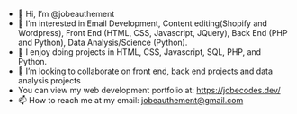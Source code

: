 - 👋 Hi, I’m @jobeauthement
- 👀 I’m interested in Email Development, Content editing(Shopify and Wordpress), Front End (HTML, CSS, Javascript, JQuery), Back End (PHP and Python), Data Analysis/Science (Python).
- 🌱 I enjoy doing projects in HTML, CSS, Javascript, SQL, PHP, and Python.
- 💞️ I’m looking to collaborate on front end, back end projects and data analysis projects
- You can view my web development portfolio at: https://jobecodes.dev/
- 📫 How to reach me at my email: jobeauthement@gmail.com

<!---
jobeauthement/jobeauthement is a ✨ special ✨ repository because its `README.md` (this file) appears on your GitHub profile.
You can click the Preview link to take a look at your changes.
--->
